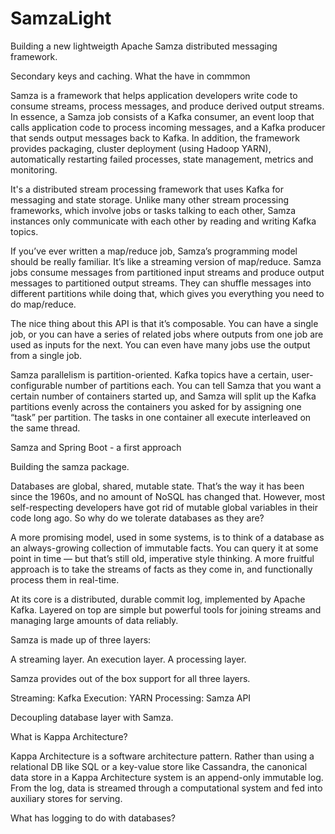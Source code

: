# SamzaLight
Building a new lightweigth Apache Samza distributed messaging framework.

Secondary keys and caching. What the have in commmon

Samza is a framework that helps application developers write code to consume streams, process messages,
and produce derived output streams. In essence, a Samza job consists of a Kafka consumer, an event loop
that calls application code to process incoming messages, and a Kafka producer that sends output messages
back to Kafka. In addition, the framework provides packaging, cluster deployment (using Hadoop YARN),
automatically restarting failed processes, state management, metrics and monitoring.

It's a distributed stream processing framework that uses Kafka for messaging and state storage. Unlike many other stream processing frameworks, which involve jobs or tasks talking to each other, Samza instances only communicate with each other by reading and writing Kafka topics.

If you’ve ever written a map/reduce job, Samza’s programming model should be really familiar. It’s like a streaming version of map/reduce. Samza jobs consume messages from partitioned input streams and produce output messages to partitioned output streams. They can shuffle messages into different partitions while doing that, which gives you everything you need to do map/reduce.

The nice thing about this API is that it’s composable. You can have a single job, or you can have a series of related jobs where outputs from one job are used as inputs for the next. You can even have many jobs use the output from a single job.

Samza parallelism is partition-oriented. Kafka topics have a certain, user-configurable number of partitions each. You can tell Samza that you want a certain number of containers started up, and Samza will split up the Kafka partitions evenly across the containers you asked for by assigning one “task” per partition. The tasks in one container all execute interleaved on the same thread.

Samza and Spring Boot - a first approach

Building the samza package.

Databases are global, shared, mutable state. That’s the way it has been since the 1960s, and no amount of NoSQL has changed that. However, most self-respecting developers have got rid of mutable global variables in their code long ago. So why do we tolerate databases as they are?

A more promising model, used in some systems, is to think of a database as an always-growing collection of immutable facts. You can query it at some point in time — but that’s still old, imperative style thinking. A more fruitful approach is to take the streams of facts as they come in, and functionally process them in real-time.

At its core is a distributed, durable commit log, implemented by Apache Kafka. Layered on top are simple but powerful tools for joining streams and managing large amounts of data reliably.

Samza is made up of three layers:

A streaming layer.
An execution layer.
A processing layer.

Samza provides out of the box support for all three layers.

Streaming: Kafka
Execution: YARN
Processing: Samza API

Decoupling database layer with Samza.

What is Kappa Architecture?

Kappa Architecture is a software architecture pattern. Rather than using a relational DB like SQL or a key-value store like Cassandra, the canonical data store in a Kappa Architecture system is an append-only immutable log. From the log, data is streamed through a computational system and fed into auxiliary stores for serving.

What has logging to do with databases?




